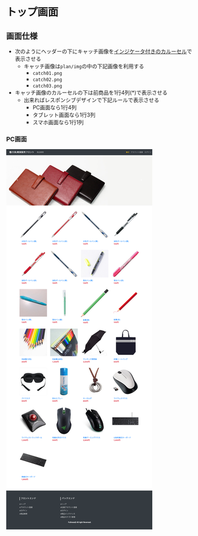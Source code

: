 # トップ画面

## 画面仕様

- 次のようにヘッダーの下にキャッチ画像を[インジケータ付きのカルーセル](https://getbootstrap.jp/docs/4.3/components/carousel/#with-indicators)で表示させる
  - キャッチ画像は`plan/img`の中の下記画像を利用する
    - `catch01.png`
    - `catch02.png`
    - `catch03.png`
- キャッチ画像のカルーセルの下は前商品を1行4列(*)で表示させる
  - 出来ればレスポンシブデザインで下記ルールで表示させる
    - PC画面なら1行4列
    - タブレット画面なら1行3列
    - スマホ画面なら1行1列

### PC画面

![](img/fullness-ec-frontend-top.png)